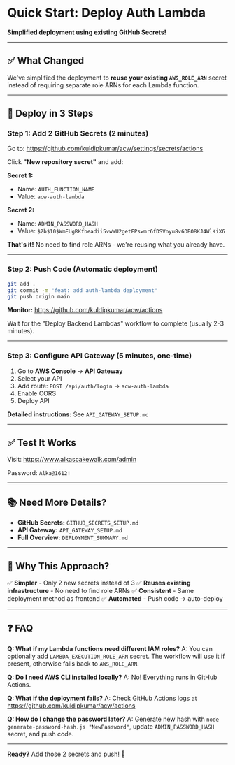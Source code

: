 # Quick Start: Deploy Auth Lambda

**Simplified deployment using existing GitHub Secrets!**

---

## ✅ What Changed

We've simplified the deployment to **reuse your existing `AWS_ROLE_ARN`** secret instead of requiring separate role ARNs for each Lambda function.

---

## 🚀 Deploy in 3 Steps

### **Step 1: Add 2 GitHub Secrets** (2 minutes)

Go to: https://github.com/kuldipkumar/acw/settings/secrets/actions

Click **"New repository secret"** and add:

**Secret 1:**
- Name: `AUTH_FUNCTION_NAME`
- Value: `acw-auth-lambda`

**Secret 2:**
- Name: `ADMIN_PASSWORD_HASH`
- Value: `$2b$10$WmEUgRKfbeadii5vwWU2getFPswmr6fDSVnyu8v6DBO8KJ4WlKiX6`

**That's it!** No need to find role ARNs - we're reusing what you already have.

---

### **Step 2: Push Code** (Automatic deployment)

```bash
git add .
git commit -m "feat: add auth-lambda deployment"
git push origin main
```

**Monitor:** https://github.com/kuldipkumar/acw/actions

Wait for the "Deploy Backend Lambdas" workflow to complete (usually 2-3 minutes).

---

### **Step 3: Configure API Gateway** (5 minutes, one-time)

1. Go to **AWS Console** → **API Gateway**
2. Select your API
3. Add route: `POST /api/auth/login` → `acw-auth-lambda`
4. Enable CORS
5. Deploy API

**Detailed instructions:** See `API_GATEWAY_SETUP.md`

---

## ✅ Test It Works

Visit: https://www.alkascakewalk.com/admin

Password: `Alka@1612!`

---

## 📚 Need More Details?

- **GitHub Secrets:** `GITHUB_SECRETS_SETUP.md`
- **API Gateway:** `API_GATEWAY_SETUP.md`
- **Full Overview:** `DEPLOYMENT_SUMMARY.md`

---

## 🎯 Why This Approach?

✅ **Simpler** - Only 2 new secrets instead of 3
✅ **Reuses existing infrastructure** - No need to find role ARNs
✅ **Consistent** - Same deployment method as frontend
✅ **Automated** - Push code → auto-deploy

---

## ❓ FAQ

**Q: What if my Lambda functions need different IAM roles?**
A: You can optionally add `LAMBDA_EXECUTION_ROLE_ARN` secret. The workflow will use it if present, otherwise falls back to `AWS_ROLE_ARN`.

**Q: Do I need AWS CLI installed locally?**
A: No! Everything runs in GitHub Actions.

**Q: What if the deployment fails?**
A: Check GitHub Actions logs at https://github.com/kuldipkumar/acw/actions

**Q: How do I change the password later?**
A: Generate new hash with `node generate-password-hash.js "NewPassword"`, update `ADMIN_PASSWORD_HASH` secret, and push code.

---

**Ready?** Add those 2 secrets and push! 🚀
